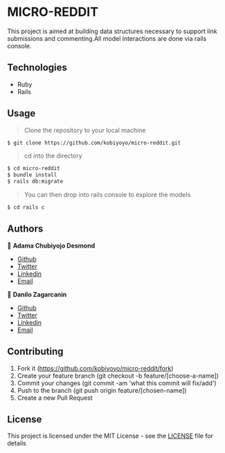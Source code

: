 # MICRO-REDDIT

This project is aimed at building  data structures necessary to support link submissions and commenting.All model interactions are done via rails console. 



## Technologies

- Ruby 
- Rails 

## Usage

> Clone the repository to your local machine

```sh
$ git clone https://github.com/kobiyoyo/micro-reddit.git
```

> cd into the directory

```sh
$ cd micro-reddit
$ bundle install
$ rails db:migrate
```

> You can then drop into rails console to explore the models

```sh
$ cd rails c
```

## Authors

👤 **Adama Chubiyojo Desmond**

-  [Github](https://github.com/kobiyoyo)
-  [Twitter](https://twitter.com/_kobiyoyo)
-  [Linkedin](https://www.linkedin.com/in/chubiyojo-adama/)
-  [Email](mailto:adamachubi@gmail.com)

👤 **Danilo Zagarcanin**

- [Github](https://github.com/danilozag1992)
- [Twitter](https://twitter.com/danilo96061514)
- [Linkedin](https://www.linkedin.com/in/danilo-zagarcanin-88169b185/)
- [Email](mailto:danilozagarcanin@gmail.com)



## Contributing

1. Fork it (https://github.com/kobiyoyo/micro-reddit/fork)
2. Create your feature branch (git checkout -b feature/[choose-a-name])
3. Commit your changes (git commit -am 'what this commit will fix/add')
4. Push to the branch (git push origin feature/[chosen-name])
5. Create a new Pull Request

## License

This project is licensed under the MIT License - see the [LICENSE](./LICENSE) file for details
 





